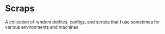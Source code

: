 Scraps
======

A collection of random dotfiles, configs, and scripts that I use sometimes for
various environments and machines
